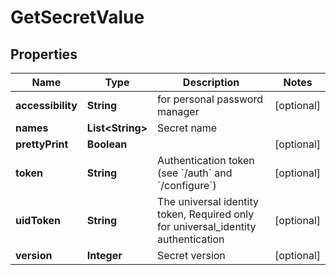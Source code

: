 

# GetSecretValue

## Properties

Name | Type | Description | Notes
------------ | ------------- | ------------- | -------------
**accessibility** | **String** | for personal password manager |  [optional]
**names** | **List&lt;String&gt;** | Secret name | 
**prettyPrint** | **Boolean** |  |  [optional]
**token** | **String** | Authentication token (see &#x60;/auth&#x60; and &#x60;/configure&#x60;) |  [optional]
**uidToken** | **String** | The universal identity token, Required only for universal_identity authentication |  [optional]
**version** | **Integer** | Secret version |  [optional]



